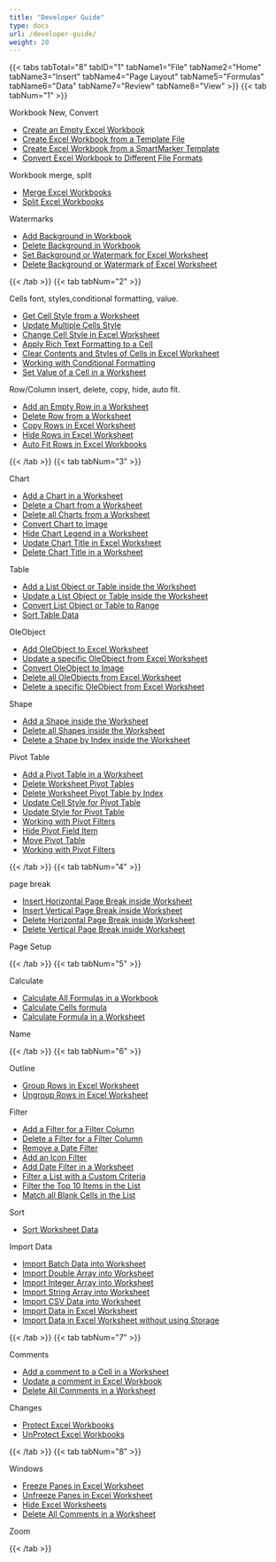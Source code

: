 ```yaml
---
title: "Developer Guide"
type: docs
url: /developer-guide/
weight: 20
---
```




{{< tabs tabTotal="8" tabID="1" tabName1="File" tabName2="Home" tabName3="Insert" tabName4="Page Layout" tabName5="Formulas" tabName6="Data" tabName7="Review" tabName8="View" >}}
{{< tab tabNum="1" >}}
<div class="row">
    <div class="col-md-6">
        <p>Workbook New, Convert</p>
        <ul>
            <li><a href="/cells/create-an-empty-excel-workbook/">Create an Empty Excel Workbook</a></li>
            <li><a href="/cells/create-excel-workbook-from-a-template-file/">Create Excel Workbook from a Template File</a></li>
            <li><a href="/cells/create-excel-workbook-from-a-smartmarker-template/">Create Excel Workbook from a SmartMarker Template</a></li>
            <li><a href="/cells/convert-excel-workbook-to-different-file-formats/">Convert Excel Workbook to Different File Formats</a></li>
        </ul>
    </div>
    <div class="col-md-6">
        <p>Workbook merge, split</p>
        <ul>
            <li><a href="/cells/merge-excel-workbooks/">Merge Excel Workbooks</a></li>
            <li><a href="/cells/split-excel-workbooks/">Split Excel Workbooks</a></li>
        </ul>
        <p>Watermarks</p>
        <ul>
            <li><a href="/cells/add-background-in-workbook/">Add Background in Workbook</a></li>
            <li><a href="/cells/delete-background-in-workbook/">Delete Background in Workbook</a></li>
            <li><a href="/cells/set-background-or-watermark-for-excel-worksheet/">Set Background or Watermark for Excel Worksheet</a></li>
            <li><a href="/cells/delete-background-or-watermark-of-excel-worksheet/">Delete Background or Watermark of Excel Worksheet</a></li>
        </ul>
    </div>
</div>
{{< /tab >}}
{{< tab tabNum="2" >}}
<div class="row">
    <div class="col-md-6">
        <p>Cells font, styles,conditional formatting, value.</p>
        <ul>
            <li><a href="/cells/get-cell-style-from-a-worksheet/">Get Cell Style from a Worksheet</a></li>
            <li><a href="/cells/update-multiple-cells-style/">Update Multiple Cells Style</a></li>
            <li><a href="/cells/change-cell-style-in-excel-worksheet/">Change Cell Style in Excel Worksheet</a></li>
            <li><a href="/cells/apply-rich-text-formatting-to-a-cell/">Apply Rich Text Formatting to a Cell</a></li>
            <li><a href="/cells/clear-contents-and-styles-of-cells-in-excel-worksheet/">Clear Contents and Styles of Cells in Excel Worksheet</a></li>
            <li><a href="/cells/working-with-conditional-formatting/">Working with Conditional Formatting</a></li>
            <li><a href="/cells/set-value-of-a-cell-in-a-worksheet/">Set Value of a Cell in a Worksheet</a></li>
        </ul>
        <p>Row/Column insert, delete, copy, hide, auto fit.</p>
        <ul>
            <li><a href="/cells/add-an-empty-row-in-a-worksheet/">Add an Empty Row in a Worksheet</a></li>
            <li><a href="/cells/delete-row-from-a-worksheet/">Delete Row from a Worksheet</a></li>
            <li><a href="/cells/copy-rows-in-excel-worksheet/">Copy Rows in Excel Worksheet</a></li>
            <li><a href="/cells/hide-rows-in-excel-worksheet/">Hide Rows in Excel Worksheet</a></li>
            <li><a href="/cells/auto-fit-rows-in-excel-workbooks/">Auto Fit Rows in Excel Workbooks</a></li>
        </ul>
    </div>
    <div class="col-md-6">
    </div>
</div>
{{< /tab >}}
{{< tab tabNum="3" >}}
<div class="row">
    <div class="col-md-6">
        <p>Chart</p>
        <ul>
            <li><a href="/cells/add-a-chart-in-a-worksheet/">Add a Chart in a Worksheet</a></li>
            <li><a href="/cells/delete-a-chart-from-a-worksheet/">Delete a Chart from a Worksheet</a></li>
            <li><a href="/cells/delete-all-charts-from-a-worksheet/">Delete all Charts from a Worksheet</a></li>
            <li><a href="/cells/convert-chart-to-image/">Convert Chart to Image</a></li>
            <li><a href="/cells/hide-chart-legend-in-a-worksheet/">Hide Chart Legend in a Worksheet</a></li>
            <li><a href="/cells/update-chart-title-in-excel-worksheet/">Update Chart Title in Excel Worksheet</a></li>
            <li><a href="/cells/delete-chart-title-in-a-worksheet/">Delete Chart Title in a Worksheet</a></li>
        </ul>
        <p>Table</p>
        <ul>
            <li><a href="/cells/add-a-list-object-or-table-inside-the-worksheet/">Add a List Object or Table inside the Worksheet</a></li>
            <li><a href="/cells/update-a-list-object-or-table-inside-the-worksheet/">Update a List Object or Table inside the Worksheet</a></li>
            <li><a href="/cells/convert-list-object-or-table-to-range/">Convert List Object or Table to Range</a></li>
            <li><a href="/cells/sort-table-data/">Sort Table Data</a></li>
        </ul>
        <p>OleObject</p>
        <ul>
            <li><a href="/cells/add-oleobject-to-excel-worksheet/">Add OleObject to Excel Worksheet</a></li>
            <li><a href="/cells/update-a-specific-oleobject-from-excel-worksheet/">Update a specific OleObject from Excel Worksheet</a></li>
            <li><a href="/cells/convert-oleobject-to-image/">Convert OleObject to Image</a></li>
            <li><a href="/cells/delete-all-oleobjects-from-excel-worksheet/">Delete all OleObjects from Excel Worksheet</a></li>
            <li><a href="/cells/delete-a-specific-oleobject-from-excel-worksheet/">Delete a specific OleObject from Excel Worksheet</a></li>
        </ul>
    </div>
    <div class="col-md-6">
        <p>Shape</p>
        <ul>
            <li><a href="/cells/add-a-shape-inside-the-worksheet/">Add a Shape inside the Worksheet</a></li>
            <li><a href="/cells/delete-all-shapes-inside-the-worksheet/">Delete all Shapes inside the Worksheet</a></li>
            <li><a href="/cells/delete-a-shape-by-index-inside-the-worksheet/">Delete a Shape by Index inside the Worksheet</a></li>
        </ul>
        <p>Pivot Table</p>
        <ul>
            <li><a href="/cells/add-a-pivot-table-in-a-worksheet/">Add a Pivot Table in a Worksheet</a></li>
            <li><a href="/cells/delete-worksheet-pivot-tables/">Delete Worksheet Pivot Tables</a></li>
            <li><a href="/cells/delete-worksheet-pivot-table-by-index/">Delete Worksheet Pivot Table by Index</a></li>
            <li><a href="/cells/update-cell-style-for-pivot-table/">Update Cell Style for Pivot Table</a></li>
            <li><a href="/cells/update-style-for-pivot-table/">Update Style for Pivot Table</a></li>
            <li><a href="/cells/working-with-pivot-filters/">Working with Pivot Filters</a></li>
            <li><a href="/cells/hide-pivot-field-item/">Hide Pivot Field Item</a></li>
            <li><a href="/cells/move-pivot-table/">Move Pivot Table</a></li>
            <li><a href="/cells/working-with-pivot-filters/">Working with Pivot Filters</a></li>
        </ul>
    </div>
</div>
{{< /tab >}}
{{< tab tabNum="4" >}}
<div class="row">
    <div class="col-md-6">
        <p>page break</p>
        <ul>
            <li><a href="/cells/insert-horizontal-page-break-inside-worksheet/">Insert Horizontal Page Break inside Worksheet</a></li>
            <li><a href="/cells/insert-vertical-page-break-inside-worksheet/">Insert Vertical Page Break inside Worksheet</a></li>
            <li><a href="/cells/delete-horizontal-page-break-inside-worksheet/">Delete Horizontal Page Break inside Worksheet</a></li>
            <li><a href="/cells/delete-vertical-page-break-inside-worksheet/">Delete Vertical Page Break inside Worksheet</a></li>
        </ul>
    </div>
    <div class="col-md-6">
        <p>Page Setup</p>
        <ul>
        </ul>
    </div>
</div>
{{< /tab >}}
{{< tab tabNum="5" >}}
<div class="row">
    <div class="col-md-6">
        <p>Calculate</p>
        <ul>
            <li><a href="/cells/calculate-all-formulas-in-a-workbook/">Calculate All Formulas in a Workbook</a></li>
            <li><a href="/cells/calculate-cells-formula/">Calculate Cells formula</a></li>
            <li><a href="/cells/calculate-formula-in-a-worksheet/">Calculate Formula in a Worksheet</a></li>
        </ul>
    </div>
    <div class="col-md-6">
        <p>Name</p>
        <ul>
        </ul>
    </div>
</div>
{{< /tab >}}
{{< tab tabNum="6" >}}
<div class="row">
    <div class="col-md-6">
        <p>Outline</p>
        <ul>
            <li><a href="/cells/group-rows-in-excel-worksheet/">Group Rows in Excel Worksheet</a></li>
            <li><a href="/cells/ungroup-rows-in-excel-worksheet/">Ungroup Rows in Excel Worksheet</a></li>
        </ul>
        <p>Filter</p>
        <ul>
            <li><a href="/cells/add-a-filter-for-a-filter-column/">Add a Filter for a Filter Column</a></li>
            <li><a href="/cells/delete-a-filter-for-a-filter-column/">Delete a Filter for a Filter Column</a></li>
            <li><a href="/cells/remove-a-date-filter/">Remove a Date Filter</a></li>
            <li><a href="/cells/add-an-icon-filter/">Add an Icon Filter</a></li>
            <li><a href="/cells/add-date-filter-in-a-worksheet/">Add Date Filter in a Worksheet</a></li>
            <li><a href="/cells/filter-data-by-using-an-autofilter/">Filter a List with a Custom Criteria</a></li>
            <li><a href="/cells/filter-the-top-10-items-in-the-list/">Filter the Top 10 Items in the List</a></li>
            <li><a href="/cells/match-all-blank-cells-in-the-list/">Match all Blank Cells in the List</a></li>
        </ul>
            <p>Sort</p>
        <ul>
            <li><a href="/cells/sort-worksheet-data/">Sort Worksheet Data</a></li>
        </ul>
    </div>
    <div class="col-md-6">
        <p>Import Data</p>
        <ul>
            <li><a href="/cells/import-batch-data-into-worksheet/">Import Batch Data into Worksheet</a></li>
            <li><a href="/cells/import-double-array-into-worksheet/">Import Double Array into Worksheet</a></li>
            <li><a href="/cells/import-integer-array-into-worksheet/">Import Integer Array into Worksheet</a></li>
            <li><a href="/cells/import-string-array-into-worksheet/">Import String Array into Worksheet</a></li>
            <li><a href="/cells/import-csv-data-into-worksheet/">Import CSV Data into Worksheet</a></li>
            <li><a href="/cells/import-data-in-excel-worksheet/">Import Data in Excel Worksheet</a></li>
            <li><a href="/cells/import-data-in-excel-worksheet-without-using-storage/">Import Data in Excel Worksheet without using Storage</a></li>
        </ul>
    </div>
</div>
{{< /tab >}}
{{< tab tabNum="7" >}}
<div class="row">
    <div class="col-md-6">
        <p>Comments</p>
        <ul>
            <li><a href="/cells/add-a-comment-to-a-cell-in-a-worksheet/">Add a comment to a Cell in a Worksheet</a></li>
            <li><a href="/cells/update-a-comment-in-excel-workbook/">Update a comment in Excel Workbook</a></li>
            <li><a href="/cells/delete-all-comments-in-a-worksheet/">Delete All Comments in a Worksheet</a></li>
        </ul>
    </div>
    <div class="col-md-6">
        <p>Changes</p>
        <ul>
            <li><a href="/cells/protect-excel-workbooks/">Protect Excel Workbooks</a></li>
            <li><a href="/cells/unprotect-excel-workbooks/">UnProtect Excel Workbooks</a></li>
        </ul>
    </div>
</div>
{{< /tab >}}
{{< tab tabNum="8" >}}
<div class="row">
    <div class="col-md-6">
        <p>Windows</p>
        <ul>
            <li><a href="/cells/freeze-panes-in-excel-worksheet/">Freeze Panes in Excel Worksheet</a></li>
            <li><a href="/cells/unfreeze-panes-in-excel-worksheet/">Unfreeze Panes in Excel Worksheet</a></li>
            <li><a href="/cells/hide-excel-worksheets/">Hide Excel Worksheets</a></li>
            <li><a href="/cells/unhide-excel-worksheets/">Delete All Comments in a Worksheet</a></li>
        </ul>
    </div>
    <div class="col-md-6">
        <p>Zoom</p>
        <ul>
        </ul>
    </div>
</div>
{{< /tab >}}

